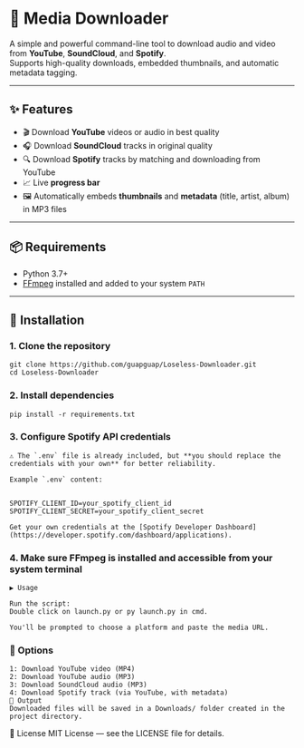 # 🎵 Media Downloader

A simple and powerful command-line tool to download audio and video from **YouTube**, **SoundCloud**, and **Spotify**.  
Supports high-quality downloads, embedded thumbnails, and automatic metadata tagging.

---

## ✨ Features

- 🎬 Download **YouTube** videos or audio in best quality
- 🎧 Download **SoundCloud** tracks in original quality
- 🔍 Download **Spotify** tracks by matching and downloading from YouTube
- 📈 Live **progress bar**
- 🖼️ Automatically embeds **thumbnails** and **metadata** (title, artist, album) in MP3 files

---

## 📦 Requirements

- Python 3.7+
- [FFmpeg](https://ffmpeg.org/) installed and added to your system `PATH`

---

## 🚀 Installation

### 1. Clone the repository
```
git clone https://github.com/guapguap/Loseless-Downloader.git
cd Loseless-Downloader
```
### 2. Install dependencies
```
pip install -r requirements.txt
```
### 3. Configure Spotify API credentials
```
⚠️ The `.env` file is already included, but **you should replace the credentials with your own** for better reliability.

Example `.env` content:


SPOTIFY_CLIENT_ID=your_spotify_client_id
SPOTIFY_CLIENT_SECRET=your_spotify_client_secret

Get your own credentials at the [Spotify Developer Dashboard](https://developer.spotify.com/dashboard/applications).

```
### 4. Make sure FFmpeg is installed and accessible from your system terminal
```
▶️ Usage

Run the script:
Double click on launch.py or py launch.py in cmd.

You'll be prompted to choose a platform and paste the media URL.
```
### 🧭 Options
```
1: Download YouTube video (MP4)
2: Download YouTube audio (MP3)
3: Download SoundCloud audio (MP3)
4: Download Spotify track (via YouTube, with metadata)
📁 Output
Downloaded files will be saved in a Downloads/ folder created in the project directory.
```
📄 License
MIT License — see the LICENSE file for details.
